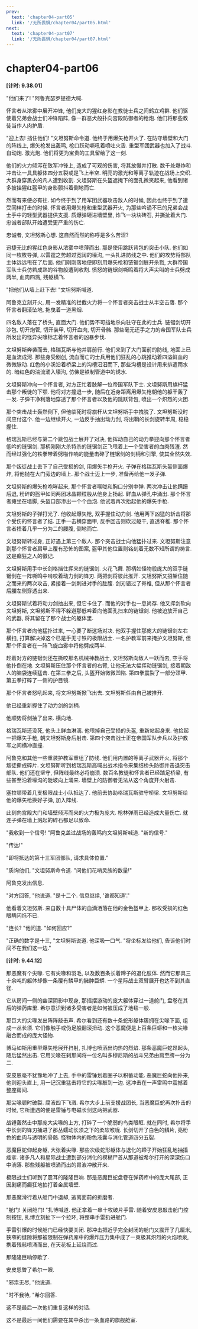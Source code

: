 ```yaml
---
prev:
  text: 'chapter04-part05'
  link: '/无所畏惧/chapter04/part05.html'
next:
  text: 'chapter04-part07'
  link: '/无所畏惧/chapter04/part07.html'
---
```


# chapter04-part06

**[计时: 9.38.01]**

"他们来了! "阿鲁克瑟罗提德大喊.

怀言者从浓雾中展开冲锋, 他们庞大的猩红身影在教徒士兵之间鹤立鸡群. 他们驱使着兄弟会战士们冲锋陷阵, 像一群恶犬般扑向宫殿防御者的枪炮. 他们将那些教徒当作人肉护盾.

"迎上去! 挡住他们! "文坦努斯命令道. 他终于用爆矢枪开火了. 在防守墙壁和大门的阵线上, 爆矢枪发出轰鸣, 枪口跃动嘶吼着喷吐火舌. 重型军团武器也加入了战斗. 自动炮. 激光炮. 他们将更为宝贵的工具留给了这一刻.

他们的火力倾泻在敌军冲锋上, 造成了可观的伤害, 将其放慢并打散. 数千处爆炸和冲击让一具具躯体四分五裂或是飞上半空. 明亮的激光和等离子轨迹在战场上交织. 大群身穿黑衣的凡人遭到收割. 文坦努斯在头盔遮掩下的面孔微笑起来, 他看到诸多披挂猩红盔甲的身影颤抖着倒地而亡.

然而有来便必有往. 如今终于到了用军团武器攻击敌人的时候, 因此也终于到了遭受同样打击的时候. 怀言者用爆矢枪和重型武器开火, 为那些吟诵不已的兄弟会战士手中的轻型武器提供支援. 质爆弹砸进墙壁里, 炸飞一块块砖石, 并撕扯着大门. 忠诚者部队开始遭受更严重的伤亡.

忠诚者, 文坦努斯心想. 这自然而然的称呼是多么苦涩?

迅捷无比的猩红色身影从浓雾中喷薄而出. 那是使用跳跃背包的突击小队. 他们如同一枚枚导弹, 以雷霆之势越过宽阔的壕沟, 一头扎进防线之中. 他们的攻势将部队主体远远甩在了后面. 他们刚刚落地便即刻用爆矢枪和链锯剑展开杀戮, 大群帝国军队士兵仿若成熟的谷物般遭到收割. 愤怒的链锯剑嘶鸣着将大声尖叫的士兵劈成两半, 血肉四溅, 残躯横飞.

"把他们从墙上赶下去! "文坦努斯喊道.

阿鲁克立刻开火, 用一发精准的拦截火力将一个怀言者突击战士从半空击落. 那个怀言者翻滚坠地, 拖曳着一道黑烟.

四名敌人落在了桥头, 直面大门. 他们势不可挡地杀向驻守在此的士兵. 链锯剑切开沙包, 切开炮管, 切开装甲, 切开血肉, 切开骨骼. 那些毫无还手之力的帝国军队士兵所发出的怪异尖嚎标志着怀言者的凶暴步伐.

文坦努斯奔袭而去, 格瑞瓦斯与他并肩前行. 他们来到了大门面前的防线, 地面上已是血流成河. 那些身受剧创, 流血而亡的士兵用他们狂乱的心跳推动着四溢鲜血的微微脉动. 红色的小溪沿着桥梁上的沟槽汩汩而下, 那些沟槽是设计用来排遣雨水的. 暗红色的湍流涌入壕沟, 仿佛是铁制管道中的锈水.

文坦努斯冲向一个怀言者, 对方正忙着肢解一位帝国军队下士. 文坦努斯用旗杆猛击那个叛徒的下颚. 他将对方撞退一步, 随后在近身距离用爆矢枪朝他的躯干轰了一发. 子弹干净利落地穿透了那个怀言者以及他的跳跃背包, 喷出一个炽烈的火团.

那个突击战士轰然倒下, 但他临死时将旗杆从文坦努斯手中拽脱了. 文坦努斯没时间应付这个. 他一边继续开火, 一边反手抽出动力剑, 将出鞘的长剑旋转半周, 稳稳握住.

格瑞瓦斯已经与第二个跳包战士展开了对决, 他挥动自己的动力拳迎向那个怀言者低吟的链锯剑. 那柄刚刚大杀特杀的链锯剑正飞甩着上一个受害者的血肉残渣. 然而经过强化的铁拳带着劈啪作响的能量击碎了链锯剑的剑柄和引擎, 使其全然失效.

那个叛徒战士丢下了自己受损的剑, 用爆矢手枪开火. 子弹在格瑞瓦斯头盔侧面爆炸, 将他抛在大门旁边的墙上. 那个战士迈上一步, 准备再给他一发子弹.

文坦努斯的爆矢枪咆哮起来, 那个怀言者喉咙和胸口分别中弹. 两次冲击让他蹒跚后退, 粉碎的盔甲如同两团冰晶颗粒般从他身上扬起. 鲜血从弹孔中涌出. 那个怀言者瘫坐在墙脚, 头盔口部渗出一个个血泡. 他试着再次抬起他的爆矢手枪.

文坦努斯的子弹打光了. 他收起爆矢枪, 双手握住动力剑. 他用两下凶猛的斩击将那个受伤的怀言者了结. 正手一击横穿面甲, 反手回击则砍过躯干, 直透脊椎. 那个怀言者捂着几乎一分为二的腰腹, 倒地而亡.

文坦努斯转过身, 正好遇上第三个敌人. 那个突击战士向他猛扑过来. 文坦努斯注意到那个怀言者肩甲上覆有恐怖的图案, 盔甲其他位置则铭刻着无数不知所谓的祷言. 这是癫狂之人的徽记.

文坦努斯用手中长剑格挡住挥来的链锯剑. 火花飞舞. 那柄如怪物般庞大的双手链锯剑在一阵嘶鸣中啃咬着动力剑的锋刃. 两把剑将彼此推开. 文坦努斯又招架住随之而来的两次攻击, 紧接着一剑刺进对手的肚腹. 剑刃错过了脊椎, 但从那个怀言者后腰左侧穿透出来.

文坦努斯试着将动力剑抽出来, 但它卡住了. 而他的对手也一息尚存. 他又挥剑砍向文坦努斯, 文坦努斯不得不躲避那低吟着向他面孔扫来的链锯剑. 他被迫放开自己的武器, 将其留在了那个战士的躯体里.

那个怀言者向他猛扑过来, 一心要了断这场对决. 他双手握住那庞大的链锯剑左右横扫, 打算解决掉这个已是手无寸铁的极限战士. 一名护教军前来掩护文坦努斯, 但那个怀言者在一阵飞旋血雾中将他劈成两半.

趁着对方的链锯剑还在撕咬那名机械神教战士, 文坦努斯向敌人一跃而去, 空手将他扑倒在地. 文坦努斯压住那个怀言者的右臂, 让他无法大幅挥动链锯剑, 接着朝敌人的脑袋连续猛击. 在第三拳之后, 头盔开始微微凹陷. 第四拳震裂了一部分颈甲. 第五拳打碎了一侧的护目镜.

那个怀言者怒吼起来, 将文坦努斯掀飞出去. 文坦努斯任由自己被推开.

他已经重新握住了动力剑的剑柄.

他顺势将剑抽了出来. 横向地.

格瑞瓦斯还没死, 他头上鲜血淋漓. 他甩掉自己受损的头盔, 重新站起身来. 他捡起一把爆矢手枪, 朝文坦努斯身后射击. 第四个突击战士正在帝国军队步兵以及护教军之间横冲直撞.

阿鲁克和其他一些重装护教军重组了防线. 他们用内置的等离子武器开火, 将那个叛徒撕成碎片. 文坦努斯听到格瑞瓦斯高喊出战术指令来集结桥头防御并击退突击部队. 他们还在坚守, 但阵线最终必将崩溃. 数百名教徒和怀言者已经踏足桥梁, 有些甚至沿着壕沟的陡坡向上涌来. 墙壁上的防御者无法从这个角度开火射击.

塞拉顿带着几支极限战士小队抵达了. 他前去协助格瑞瓦斯驻守桥梁. 文坦努斯给他的爆矢枪换好子弹, 加入阵线.

此刻向宫殿大门和墙壁倾泻而来的火力极为庞大. 枪林弹雨已经造成大量伤亡. 就连子弹在墙上溅起的碎石都足以致命.

"我收到一个信号! "阿鲁克盖过战场的轰鸣向文坦努斯喊道. "新的信号."

"传达!"

"即将抵达的第十三军团部队, 请求具体位置."

"质询他们, "文坦努斯命令道. "问他们花哨灵族的数量!"

阿鲁克发出信息.

"对方回答, "他说道. "是十二个. 信息继续, '谁都知道'."

他看着文坦努斯. 来自数十具尸体的血滴洒落在他的金色盔甲上. 那枚受损的红色眼睛闪烁不已.

"连长? "他问道. "如何回应?"

"正确的数字是十三, "文坦努斯说道. 他深吸一口气. "将坐标发给他们, 告诉他们时间不在我们这一边."

**[计时: 9.44.12]**

那恶魔有个尖喙. 它有尖喙和羽毛, 以及数百条长着蹄子的退化肢体. 然而它那具三十余吨的躯体却像一条覆有鳞甲的臃肿巨蟒. 一个星际战士双臂展开也达不到其直径.

它从房间一侧的幽深阴影中现身, 那摇摆游动的庞大躯体穿过一道舱门, 盘卷在其后的弹药库里. 希尔意识到诸多受害者是如何被压成了地毯一般.

那巨大的尖喙发出阵阵敲击声. 希尔看到还有数十条蛇形躯体簇拥在尖喙下面, 组成一丛长须. 它们像触手或伪足般翻滚扭动. 这个恶魔便是上百条巨蟒和一枚尖喙融合而成的庞大怪物.

博马如斯用重型爆矢枪展开扫射, 扎博也喷洒出灼热的烈焰. 那条恶魔巨蛇昂起头, 随后猛然出击. 它用尖喙在刹那间将一位名叫多穆尼斯的战斗兄弟由肩至胯一分为二.

安皮恩毫不犹豫地冲了上去, 手中的雷锤划着圈子以积蓄动能. 恶魔巨蛇向他扑来, 他则迎头直上, 用一记沉重猛击将它的尖喙敲到一边. 这冲击在一声雷鸣中震撼着整座房间.

那尖喙顿时破裂. 腐液四下飞溅. 希尔大步上前支援战团长, 当恶魔巨蛇再次扑击的时候, 它所遭遇的便是雷锤与电磁长剑这两把武器.

战锤轰然击中那庞大尖喙的上方, 打碎了一个脆弱的鸟类眼眶. 就在同时, 希尔将手中长剑的锋刃捅进了那丛蠕动长须之下的柔软喉咙. 长剑切开了白色的鳞片, 亮粉色的血肉与透明的骨骼. 怪物体内的粉色液囊与消化管道四分五裂.

恶魔巨蛇仰起身躯, 大张着尖喙. 那些次级蛇形躯体与退化的蹄子开始狂乱地抽搐痉挛. 诸多凡人和星际战士遭到部分消化的模糊尸首从那道被希尔打开的深深伤口中淌落. 那些残躯被喷涌而出的胃液冲散开来.

极限战士们听到了震耳的隆隆巨响. 那是恶魔巨蛇盘卷在弹药库中的庞大尾部, 正因剧痛而癫狂地拍打着金属墙壁.

那恶魔滑行着从舱门中退却, 逃离面前的折磨者.

"舱门! 关闭舱门! "扎博喊道. 他正拿着一串十枚破片手雷. 随着安皮恩敲击舱门控制按钮, 扎博立刻扯下一个拉环, 将整串手雷扔进舱门.

手雷引爆的时候舱门已经快要关闭. 那冲击把近乎完全封闭的舱门又震开了几厘米, 狭窄的缝隙将那被限制在弹药库中的爆炸压力集中成了一束极其炽烈的火焰喷泉, 携着残骸喷涌而出, 在天花板上延烧而过.

那隆隆巨响停歇了.

安皮恩瞥了希尔一眼.

"邪祟无尽, "他说道.

"时不我待, "希尔回答.

这不是最后一次他们重复这样的对话.

这不是最后一间他们需要在其中杀出一条血路的旗舰舱室.
